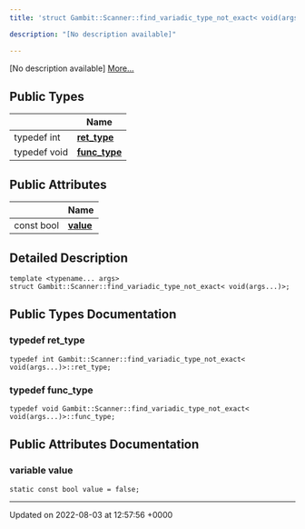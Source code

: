```yaml
---
title: 'struct Gambit::Scanner::find_variadic_type_not_exact< void(args...)>'

description: "[No description available]"

---
```









[No description available] [More...](#detailed-description)

## Public Types

|                | Name           |
| -------------- | -------------- |
| typedef int | **[ret_type](/documentation/code/main/classes/structgambit_1_1scanner_1_1find__variadic__type__not__exact_3_01void_07args_8_8_8_08_4/#typedef-ret-type)**  |
| typedef void | **[func_type](/documentation/code/main/classes/structgambit_1_1scanner_1_1find__variadic__type__not__exact_3_01void_07args_8_8_8_08_4/#typedef-func-type)**  |

## Public Attributes

|                | Name           |
| -------------- | -------------- |
| const bool | **[value](/documentation/code/main/classes/structgambit_1_1scanner_1_1find__variadic__type__not__exact_3_01void_07args_8_8_8_08_4/#variable-value)**  |

## Detailed Description

```
template <typename... args>
struct Gambit::Scanner::find_variadic_type_not_exact< void(args...)>;
```

## Public Types Documentation

### typedef ret_type

```
typedef int Gambit::Scanner::find_variadic_type_not_exact< void(args...)>::ret_type;
```


### typedef func_type

```
typedef void Gambit::Scanner::find_variadic_type_not_exact< void(args...)>::func_type;
```


## Public Attributes Documentation

### variable value

```
static const bool value = false;
```


-------------------------------

Updated on 2022-08-03 at 12:57:56 +0000